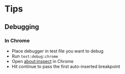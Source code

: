 # Tips

## Debugging

### In Chrome

- Place debugger in test file you want to debug
- Run `test:debug:chrome`
- Open [about:inspect](about:inspect) in Chrome
- Hit continue to pass the first auto-inserted breakpoint

